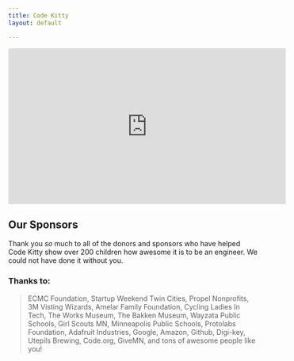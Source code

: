 ```yaml
---
title: Code Kitty
layout: default

---
```

<div class="news-container">
    <iframe src="https://codekitty.notion.site/News-b8e493f631724c609e60a8629b0198c9" height="315" width="560" allowfullscreen="" frameborder="0">
    </iframe>
</div>

## Our Sponsors

Thank you _so_ much to all of the donors and sponsors who have helped Code Kitty show over 200 children how awesome it is to be an engineer. We could not have done it without you.

### Thanks to:

> ECMC Foundation, Startup Weekend Twin Cities, Propel Nonprofits, 3M Visting Wizards, Amelar Family Foundation, Cycling Ladies In Tech, The Works Museum, The Bakken Museum, Wayzata Public Schools, Girl Scouts MN, Minneapolis Public Schools, Protolabs Foundation, Adafruit Industries, Google, Amazon, Github, Digi-key, Utepils Brewing, Code.org, GiveMN, and tons of awesome people like you!